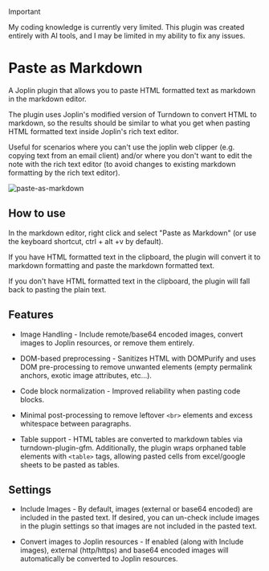 > [!important]
> My coding knowledge is currently very limited. This plugin was created entirely with AI tools, and I may be limited in my ability to fix any issues.

# Paste as Markdown

A Joplin plugin that allows you to paste HTML formatted text as markdown in the markdown editor.

The plugin uses Joplin's modified version of Turndown to convert HTML to markdown, so the results should be similar to what you get when pasting HTML formatted text inside Joplin's rich text editor.

Useful for scenarios where you can't use the joplin web clipper (e.g. copying text from an email client) and/or where you don't want to edit the note with the rich text editor (to avoid changes to existing markdown formatting by the rich text editor).

![paste-as-markdown](https://github.com/user-attachments/assets/78d2b555-f848-42c0-a30e-e4267a4b1957)

## How to use

In the markdown editor, right click and select "Paste as Markdown" (or use the keyboard shortcut, ctrl + alt +v by default).

If you have HTML formatted text in the clipboard, the plugin will convert it to markdown formatting and paste the markdown formatted text.

If you don't have HTML formatted text in the clipboard, the plugin will fall back to pasting the plain text.

## Features

- Image Handling - Include remote/base64 encoded images, convert images to Joplin resources, or remove them entirely.

- DOM-based preprocessing - Sanitizes HTML with DOMPurify and uses DOM pre-processing to remove unwanted elements (empty permalink anchors, exotic image attributes, etc...).

- Code block normalization - Improved reliability when pasting code blocks.

- Minimal post-processing to remove leftover `<br>` elements and excess whitespace between paragraphs.

- Table support - HTML tables are converted to markdown tables via turndown-plugin-gfm. Additionally, the plugin wraps orphaned table elements with `<table>` tags, allowing pasted cells from excel/google sheets to be pasted as tables.

## Settings

- Include Images - By default, images (external or base64 encoded) are included in the pasted text. If desired, you can un-check include images in the plugin settings so that images are not included in the pasted text.

- Convert images to Joplin resources - If enabled (along with Include images), external (http/https) and base64 encoded images will automatically be converted to Joplin resources.
